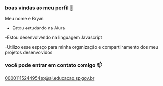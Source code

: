 ### boas vindas ao meu perfil  💜

Meu nome e Bryan 

- Estou estudando na Alura
  
-Estou desenvolvendo na linguagem Javascript

-Utilizo esse espaço para minha organização e compartilhamento dos meu projetos desenvolvidos

### você pode entrar em contato comigo 📫

00001115244954sp@al.educacao.sp.gov.br

